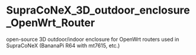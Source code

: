 # SupraCoNeX_3D_outdoor_enclosure_OpenWrt_Router
open-source 3D outdoor/indoor enclosure for OpenWrt routers used in SupraCoNeX (BananaPi R64 with mt7615, etc.)
